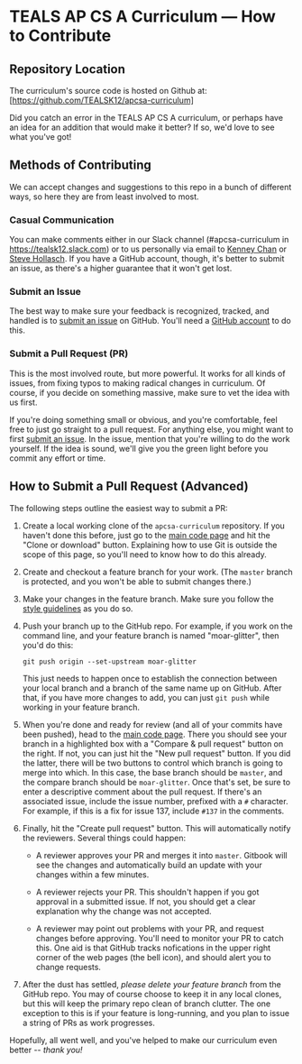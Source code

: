 TEALS AP CS A Curriculum — How to Contribute
====================================================================================================

## Repository Location
The curriculum's source code is hosted on Github at: [https://github.com/TEALSK12/apcsa-curriculum]

Did you catch an error in the TEALS AP CS A curriculum, or perhaps have an idea for an addition that
would make it better? If so, we'd love to see what you've got!


Methods of Contributing
-----------------------
We can accept changes and suggestions to this repo in a bunch of different ways, so here they are
from least involved to most.


### Casual Communication
You can make comments either in our Slack channel (#apcsa-curriculum in https://tealsk12.slack.com)
or to us personally via email to [Kenney Chan] or [Steve Hollasch]. If you have a GitHub account,
though, it's better to submit an issue, as there's a higher guarantee that it won't get lost.


### Submit an Issue
The best way to make sure your feedback is recognized, tracked, and handled is to [submit an issue]
on GitHub. You'll need a [GitHub account] to do this.


### Submit a Pull Request (PR)
This is the most involved route, but more powerful. It works for all kinds of issues, from fixing
typos to making radical changes in curriculum. Of course, if you decide on something massive, make
sure to vet the idea with us first.

If you're doing something small or obvious, and you're comfortable, feel free to just go straight to
a pull request. For anything else, you might want to first [submit an issue]. In the issue, mention
that you're willing to do the work yourself. If the idea is sound, we'll give you the green light
before you commit any effort or time.


How to Submit a Pull Request (Advanced)
---------------------------------------
The following steps outline the easiest way to submit a PR:

1. Create a local working clone of the `apcsa-curriculum` repository. If you haven't done this
   before, just go to the [main code page] and hit the "Clone or download" button. Explaining how to
   use Git is outside the scope of this page, so you'll need to know how to do this already.

2. Create and checkout a feature branch for your work. (The `master` branch is protected, and you
   won't be able to submit changes there.)

3. Make your changes in the feature branch. Make sure you follow the [style guidelines] as you do
   so.

4. Push your branch up to the GitHub repo. For example, if you work on the command line, and your
   feature branch is named "moar-glitter", then you'd do this:

       git push origin --set-upstream moar-glitter

   This just needs to happen once to establish the connection between your local branch and a branch
   of the same name up on GitHub. After that, if you have more changes to add, you can just `git
   push` while working in your feature branch.

5. When you're done and ready for review (and all of your commits have been pushed), head to the
   [main code page]. There you should see your branch in a highlighted box with a "Compare & pull
   request" button on the right. If not, you can just hit the "New pull request" button. If you did
   the latter, there will be two buttons to control which branch is going to merge into which. In
   this case, the base branch should be `master`, and the compare branch should be `moar-glitter`.
   Once that's set, be sure to enter a descriptive comment about the pull request. If there's an
   associated issue, include the issue number, prefixed with a `#` character. For example, if this
   is a fix for issue 137, include `#137` in the comments.

6. Finally, hit the "Create pull request" button. This will automatically notify the reviewers.
   Several things could happen:

   + A reviewer approves your PR and merges it into `master`. Gitbook will see the changes and
     automatically build an update with your changes within a few minutes.

   + A reviewer rejects your PR. This shouldn't happen if you got approval in a submitted issue.
     If not, you should get a clear explanation why the change was not accepted.

   + A reviewer may point out problems with your PR, and request changes before approving. You'll
     need to monitor your PR to catch this. One aid is that GitHub tracks nofications in the upper
     right corner of the web pages (the bell icon), and should alert you to change requests.

7. After the dust has settled, _please delete your feature branch_ from the GitHub repo. You may of
   course choose to keep it in any local clones, but this will keep the primary repo clean of branch
   clutter. The one exception to this is if your feature is long-running, and you plan to issue a
   string of PRs as work progresses.

Hopefully, all went well, and you've helped to make our curriculum even better -- *thank you!*




[GitHub account]:   https://github.com/join
[Kenney Chan]:      mailto:kencha@microsoft.com
[main code page]:   https://github.com/TEALSK12/apcsa-curriculum
[Steve Hollasch]:   mailto:steve@hollasch.net
[style guidelines]: STYLE.md
[submit an issue]:  https://github.com/TEALSK12/apcsa-curriculum/issues
[https://github.com/TEALSK12/apcsa-curriculum]: https://github.com/TEALSK12/apcsa-curriculum
